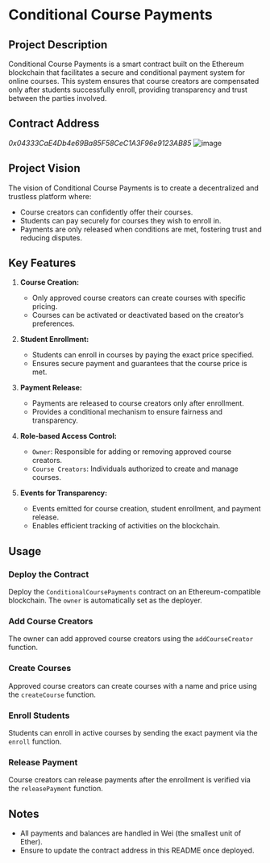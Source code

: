 # Conditional Course Payments

## Project Description
Conditional Course Payments is a smart contract built on the Ethereum blockchain that facilitates a secure and conditional payment system for online courses. This system ensures that course creators are compensated only after students successfully enroll, providing transparency and trust between the parties involved.

## Contract Address
*0x04333CaE4Db4e69Ba85F58CeC1A3F96e9123AB85*
![image](https://github.com/user-attachments/assets/85c8a751-df77-4b89-878a-2f8d42b3ffe1)


## Project Vision
The vision of Conditional Course Payments is to create a decentralized and trustless platform where:
- Course creators can confidently offer their courses.
- Students can pay securely for courses they wish to enroll in.
- Payments are only released when conditions are met, fostering trust and reducing disputes.

## Key Features
1. **Course Creation:**
   - Only approved course creators can create courses with specific pricing.
   - Courses can be activated or deactivated based on the creator’s preferences.

2. **Student Enrollment:**
   - Students can enroll in courses by paying the exact price specified.
   - Ensures secure payment and guarantees that the course price is met.

3. **Payment Release:**
   - Payments are released to course creators only after enrollment.
   - Provides a conditional mechanism to ensure fairness and transparency.

4. **Role-based Access Control:**
   - `Owner`: Responsible for adding or removing approved course creators.
   - `Course Creators`: Individuals authorized to create and manage courses.

5. **Events for Transparency:**
   - Events emitted for course creation, student enrollment, and payment release.
   - Enables efficient tracking of activities on the blockchain.

## Usage
### Deploy the Contract
Deploy the `ConditionalCoursePayments` contract on an Ethereum-compatible blockchain. The `owner` is automatically set as the deployer.

### Add Course Creators
The owner can add approved course creators using the `addCourseCreator` function.

### Create Courses
Approved course creators can create courses with a name and price using the `createCourse` function.

### Enroll Students
Students can enroll in active courses by sending the exact payment via the `enroll` function.

### Release Payment
Course creators can release payments after the enrollment is verified via the `releasePayment` function.

## Notes
- All payments and balances are handled in Wei (the smallest unit of Ether).
- Ensure to update the contract address in this README once deployed.
